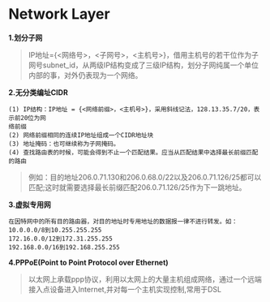 # Network Layer

**1.划分子网**
>IP地址={<网络号>，<子网号>，<主机号>}，借用主机号的若干位作为子网号subnet_id，从两级IP结构变成了三级IP结构，划分子网纯属一个单位内部的事，对外仍表现为一个网络。

**2.无分类编址CIDR**
```
(1) IP结构：IP地址 = {<网络前缀>，<主机号>}，采用斜线记法，128.13.35.7/20，表示前20位为网
络前缀
(2) 网络前缀相同的连续IP地址组成一个CIDR地址块
(3) 地址掩码：也可继续称为子网掩码。
(4) 查找路由表的时候，可能会得到不止一个匹配结果。应当从匹配结果中选择最长前缀匹配的路由
```
>例如：目的地址206.0.71.130和206.0.68.0/22以及206.0.71.126/25都可以匹配;这时就需要选择最长前缀匹配206.0.71.126/25作为下一跳地址。

**3.虚拟专用网**
```
在因特网中的所有目的路由器，对目的地址时专用地址的数据报一律不进行转发。如：
10.0.0.0/8到10.255.255.255
172.16.0.0/12到172.31.255.255
192.168.0.0/16到192.168.255.255
```
**4.PPPoE(Point to Point Protocol over Ethernet)**
>以太网上承载ppp协议，利用以太网上的大量主机组成网络，通过一个远端接入点设备进入Internet,并对每一个主机实现控制,常用于DSL